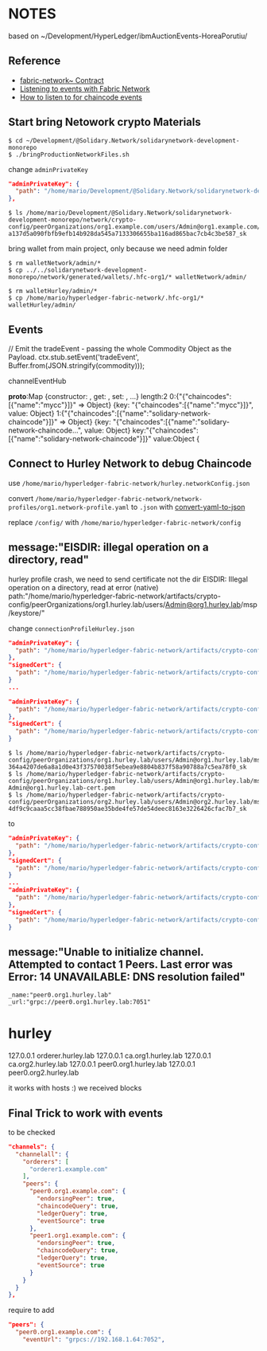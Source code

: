 # NOTES

based on ~/Development/HyperLedger/ibmAuctionEvents-HoreaPorutiu/

## Reference

- [fabric-network~ Contract](https://hyperledger.github.io/fabric-sdk-node/release-1.4/module-fabric-network.Contract.html)
- [Listening to events with Fabric Network](https://hyperledger.github.io/fabric-sdk-node/release-1.4/tutorial-listening-to-events.html)
- [How to listen to for chaincode events](https://medium.com/cryptokajmak-hyperledger-fabric-web-application/how-to-listen-to-for-chaincode-events-8467ae10d193)

## Start bring Netowork crypto Materials

```shell
$ cd ~/Development/@Solidary.Network/solidarynetwork-development-monorepo
$ ./bringProductionNetworkFiles.sh 
```

change `adminPrivateKey`

```json
"adminPrivateKey": {
  "path": "/home/mario/Development/@Solidary.Network/solidarynetwork-development-monorepo/network/crypto-config/peerOrganizations/org1.example.com/users/Admin@org1.example.com/msp/keystore/96dfa689b5e51c7759eeb0f3a985a0c2df2706bac41bd5703d9cdba10fb59707_sk"
},
```

```shell
$ ls /home/mario/Development/@Solidary.Network/solidarynetwork-development-monorepo/network/crypto-config/peerOrganizations/org1.example.com/users/Admin@org1.example.com/msp/keystore/
a137d5a090fbfb9efb14b928da545a7133306655ba116ad865bac7cb4c3be587_sk
```

bring wallet from main project, only because we need admin folder

```shell
$ rm walletNetwork/admin/*
$ cp ../../solidarynetwork-development-monorepo/network/generated/wallets/.hfc-org1/* walletNetwork/admin/

$ rm walletHurley/admin/*
$ cp /home/mario/hyperledger-fabric-network/.hfc-org1/* walletHurley/admin/
```

## Events 

// Emit the tradeEvent - passing the whole Commodity Object as the Payload.
ctx.stub.setEvent('tradeEvent', Buffer.from(JSON.stringify(commodity)));



channelEventHub

__proto__:Map {constructor: , get: , set: , …}
length:2
0:{"{"chaincodes":[{"name":"mycc"}]}" => Object} {key: "{"chaincodes":[{"name":"mycc"}]}", value: Object}
1:{"{"chaincodes":[{"name":"solidary-network-chaincode"}]}" => Object} {key: "{"chaincodes":[{"name":"solidary-network-chaincode…", value: Object}
key:"{"chaincodes":[{"name":"solidary-network-chaincode"}]}"
value:Object {

## Connect to Hurley Network to debug Chaincode

use `/home/mario/hyperledger-fabric-network/hurley.networkConfig.json`

convert `/home/mario/hyperledger-fabric-network/network-profiles/org1.network-profile.yaml` to `.json` with [convert-yaml-to-json](https://onlineyamltools.com/convert-yaml-to-json)

replace `/config/` with `/home/mario/hyperledger-fabric-network/config`

## message:"EISDIR: illegal operation on a directory, read"

hurley profile crash, we need to send certificate not the dir
EISDIR: Illegal operation on a directory, read at error (native)
path:"/home/mario/hyperledger-fabric-network/artifacts/crypto-config/peerOrganizations/org1.hurley.lab/users/Admin@org1.hurley.lab/msp/keystore/"

change `connectionProfileHurley.json`

```json
"adminPrivateKey": {
  "path": "/home/mario/hyperledger-fabric-network/artifacts/crypto-config/peerOrganizations/org1.hurley.lab/users/Admin@org1.hurley.lab/msp/keystore/"
},
"signedCert": {
  "path": "/home/mario/hyperledger-fabric-network/artifacts/crypto-config/peerOrganizations/org1.hurley.lab/users/Admin@org1.hurley.lab/msp/signcerts/"
}
...

"adminPrivateKey": {
  "path": "/home/mario/hyperledger-fabric-network/artifacts/crypto-config/peerOrganizations/org2.hurley.lab/users/Admin@org2.hurley.lab/msp/keystore/"
},
"signedCert": {
  "path": "/home/mario/hyperledger-fabric-network/artifacts/crypto-config/peerOrganizations/org2.hurley.lab/users/Admin@org2.hurley.lab/msp/signcerts/"
}
```

```shell
$ ls /home/mario/hyperledger-fabric-network/artifacts/crypto-config/peerOrganizations/org1.hurley.lab/users/Admin@org1.hurley.lab/msp/keystore/
364a4207de6a8a1d0e43f37570038f5ebea9e8804b837f58a90788a7c5ea78f0_sk
$ ls /home/mario/hyperledger-fabric-network/artifacts/crypto-config/peerOrganizations/org1.hurley.lab/users/Admin@org1.hurley.lab/msp/signcerts/
Admin@org1.hurley.lab-cert.pem
$ ls /home/mario/hyperledger-fabric-network/artifacts/crypto-config/peerOrganizations/org2.hurley.lab/users/Admin@org2.hurley.lab/msp/keystore/
4df9c9caaa5cc38fbae788950ae35bde4fe57de54deec8163e3226426cfac7b7_sk
```

to 

```json
"adminPrivateKey": {
  "path": "/home/mario/hyperledger-fabric-network/artifacts/crypto-config/peerOrganizations/org1.hurley.lab/users/Admin@org1.hurley.lab/msp/keystore/364a4207de6a8a1d0e43f37570038f5ebea9e8804b837f58a90788a7c5ea78f0_sk"
},
"signedCert": {
  "path": "/home/mario/hyperledger-fabric-network/artifacts/crypto-config/peerOrganizations/org1.hurley.lab/users/Admin@org1.hurley.lab/msp/signcerts/Admin@org1.hurley.lab-cert.pem"
}
...
"adminPrivateKey": {
  "path": "/home/mario/hyperledger-fabric-network/artifacts/crypto-config/peerOrganizations/org2.hurley.lab/users/Admin@org2.hurley.lab/msp/keystore/4df9c9caaa5cc38fbae788950ae35bde4fe57de54deec8163e3226426cfac7b7_sk"
},
"signedCert": {
  "path": "/home/mario/hyperledger-fabric-network/artifacts/crypto-config/peerOrganizations/org2.hurley.lab/users/Admin@org2.hurley.lab/msp/signcerts/Admin@org2.hurley.lab-cert.pem"
}
```

## message:"Unable to initialize channel. Attempted to contact 1 Peers. Last error was Error: 14 UNAVAILABLE: DNS resolution failed"

```
_name:"peer0.org1.hurley.lab"
_url:"grpc://peer0.org1.hurley.lab:7051"
```

# hurley
127.0.0.1     orderer.hurley.lab
127.0.0.1     ca.org1.hurley.lab
127.0.0.1     ca.org2.hurley.lab
127.0.0.1     peer0.org1.hurley.lab
127.0.0.1     peer0.org2.hurley.lab

it works with hosts :) we received blocks

## Final Trick to work with events

to be checked

```json
"channels": {
  "channelall": {
    "orderers": [
      "orderer1.example.com"
    ],
    "peers": {
      "peer0.org1.example.com": {
        "endorsingPeer": true,
        "chaincodeQuery": true,
        "ledgerQuery": true,
        "eventSource": true
      },
      "peer1.org1.example.com": {
        "endorsingPeer": true,
        "chaincodeQuery": true,
        "ledgerQuery": true,
        "eventSource": true
      }
    }
  }
},
```
require to add

```json
"peers": {
  "peer0.org1.example.com": {
    "eventUrl": "grpcs://192.168.1.64:7052",
```

